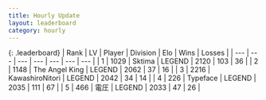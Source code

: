 ```yaml
---
title: Hourly Update
layout: leaderboard
category: hourly
---
```


{: .leaderboard}
| Rank | LV | Player | Division | Elo | Wins | Losses |
| --- | --- | --- | --- | --- | --- | --- |
| <span data-change="0">1</span> | 1029 | <span title="ID: 353063">Sktima</span> | LEGEND | <span data-change="11">2120</span> | <span data-change="4">103</span> | <span data-change="1">36</span> |
| <span data-change="0">2</span> | 1148 | <span title="ID: 547162">The Angel King</span> | LEGEND | <span data-change="7">2062</span> | <span data-change="2">37</span> | <span data-change="1">16</span> |
| <span data-change="3">3</span> | 2216 | <span title="ID: 164871">KawashiroNitori</span> | LEGEND | <span data-change="13">2042</span> | <span data-change="2">34</span> | <span data-change="0">14</span> |
| <span data-change="-1">4</span> | 226 | <span title="ID: 628233">Typeface</span> | LEGEND | <span data-change="-9">2035</span> | <span data-change="0">111</span> | <span data-change="1">67</span> |
| <span data-change="-1">5</span> | 466 | <span title="ID: 407707">電圧</span> | LEGEND | <span data-change="0">2033</span> | <span data-change="0">47</span> | <span data-change="0">26</span> |